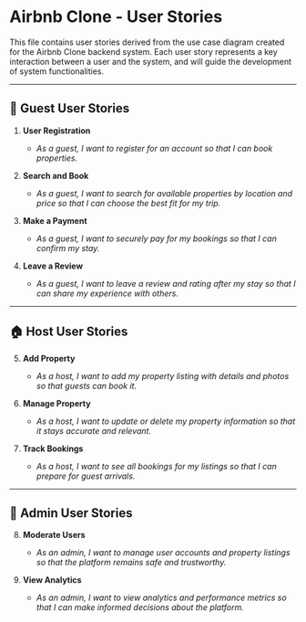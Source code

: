 # Airbnb Clone - User Stories

This file contains user stories derived from the use case diagram created for the Airbnb Clone backend system. Each user story represents a key interaction between a user and the system, and will guide the development of system functionalities.

---

## 👥 Guest User Stories

1. **User Registration**
   - *As a guest, I want to register for an account so that I can book properties.*

2. **Search and Book**
   - *As a guest, I want to search for available properties by location and price so that I can choose the best fit for my trip.*

3. **Make a Payment**
   - *As a guest, I want to securely pay for my bookings so that I can confirm my stay.*

4. **Leave a Review**
   - *As a guest, I want to leave a review and rating after my stay so that I can share my experience with others.*

---

## 🏠 Host User Stories

5. **Add Property**
   - *As a host, I want to add my property listing with details and photos so that guests can book it.*

6. **Manage Property**
   - *As a host, I want to update or delete my property information so that it stays accurate and relevant.*

7. **Track Bookings**
   - *As a host, I want to see all bookings for my listings so that I can prepare for guest arrivals.*

---

## 🔐 Admin User Stories

8. **Moderate Users**
   - *As an admin, I want to manage user accounts and property listings so that the platform remains safe and trustworthy.*

9. **View Analytics**
   - *As an admin, I want to view analytics and performance metrics so that I can make informed decisions about the platform.*

